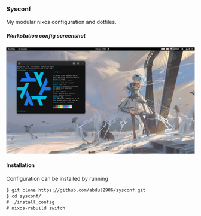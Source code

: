 ### Sysconf
My modular nixos configuration and dotfiles.

##### Workstation config screenshot
![workstation screenshot](assets/workstation_screenshot.png)

#### Installation
Configuration can be installed by running
```
$ git clone https://github.com/abdul2906/sysconf.git
$ cd sysconf/
# ./install_config
# nixos-rebuild switch 
```
